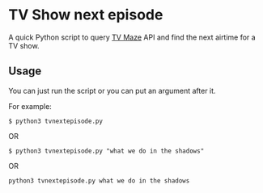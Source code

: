 # TV Show next episode

A quick Python script to query [TV Maze](https://tvmaze.com) API and find the next airtime for a TV show.

## Usage

You can just run the script or you can put an argument after it.

For example:

```
$ python3 tvnextepisode.py
```

OR

```
$ python3 tvnextepisode.py "what we do in the shadows"
```

OR

```
python3 tvnextepisode.py what we do in the shadows
```
